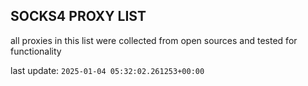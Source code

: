 ## SOCKS4 PROXY LIST

all proxies in this list were collected from open sources and tested for functionality

last update: `2025-01-04 05:32:02.261253+00:00`